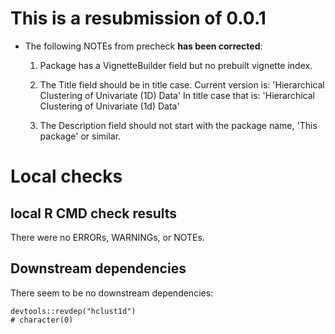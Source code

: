 
# This is a resubmission of 0.0.1

- The following NOTEs from precheck **has been corrected**:

   1. Package has a VignetteBuilder field but no prebuilt vignette index.

   2. The Title field should be in title case. Current version is:
   'Hierarchical Clustering of Univariate (1D) Data'
   In title case that is:
   'Hierarchical Clustering of Univariate (1d) Data'

   3. The Description field should not start with the package name,
     'This package' or similar.

# Local checks

## local R CMD check results
There were no ERRORs, WARNINGs, or NOTEs. 

## Downstream dependencies
There seem to be no downstream dependencies:

```{r revdep}
devtools::revdep("hclust1d")
# character(0)
```
